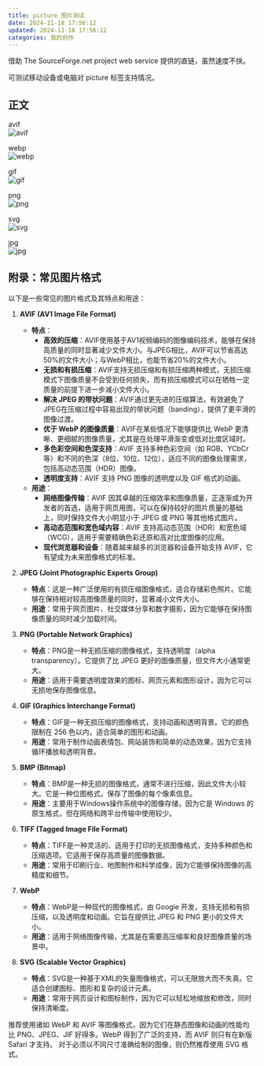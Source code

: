 ```yaml
---
title: picture 图片测试
date: 2024-11-18 17:56:12
updated: 2024-11-18 17:56:12
categories: 我的创作
---
```


借助 The SourceForge.net project web service 提供的直链，虽然速度不快。

可测试移动设备或电脑对 picture 标签支持情况。

## 正文

avif<br>
<picture>
   <img src="https://reachlightspeed.com/img/blog/post-using-avif-images-today-support.avif" alt="avif">
</picture>

webp<br>
<picture>
   <img src="https://reachlightspeed.com/img/blog/post-using-avif-images-today-firefox-avif.webp" alt="webp">
</picture>

<!-- more -->

gif<br>
<picture>
   <img src="https://atts.w3cschool.cn/attachments/image/cimg/2015-10-01_560ceab38d32d.gif" alt="gif">
</picture>

png<br>
<picture>
   <img src="https://img.picgo.net/2024/11/18/0426f3da-492b-4007-a03c-6c3077554f3fdaca8b4825f43eff.png" alt="png">
</picture>

svg<br>
<picture>
   <img src="https://www.w3cschool.cn/statics/demosource/circle1.svg" alt="svg">
</picture>

jpg<br>
<picture>
   <img src="https://img.picgo.net/2024/11/18/mate078848e0c6106f8f.jpg" alt="jpg">
</picture>

## 附录：常见图片格式

以下是一些常见的图片格式及其特点和用途：

1. **AVIF (AV1 Image File Format)**
   - **特点**：
     - **高效的压缩**：AVIF使用基于AV1视频编码的图像编码技术，能够在保持高质量的同时显著减少文件大小。与JPEG相比，AVIF可以节省高达50%的文件大小；与WebP相比，也能节省20%的文件大小。
     - **无损和有损压缩**：AVIF支持无损压缩和有损压缩两种模式，无损压缩模式下图像质量不会受到任何损失，而有损压缩模式可以在牺牲一定质量的前提下进一步减小文件大小。
     - **解决 JPEG 的带状问题**：AVIF通过更先进的压缩算法，有效避免了JPEG在压缩过程中容易出现的带状问题（banding），提供了更平滑的图像过渡。
     - **优于 WebP 的图像质量**：AVIF在某些情况下能够提供比 WebP 更清晰、更细腻的图像质量，尤其是在处理平滑渐变或低对比度区域时。
     - **多色彩空间和色深支持**：AVIF 支持多种色彩空间（如 RGB、YCbCr 等）和不同的色深（8位、10位、12位），适应不同的图像处理需求，包括高动态范围（HDR）图像。
     - **透明度支持**：AVIF 支持 PNG 图像的透明度以及 GIF 格式的动画。
   - **用途**：
     - **网络图像传输**：AVIF 因其卓越的压缩效率和图像质量，正逐渐成为开发者的首选，适用于网页用图，可以在保持较好的图片质量的基础上，同时保持文件大小明显小于 JPEG 或 PNG 等其他格式图片。
     - **高动态范围和宽色域内容**：AVIF 支持高动态范围（HDR）和宽色域（WCG），适用于需要精确色彩还原和高对比度图像的应用。
     - **现代浏览器和设备**：随着越来越多的浏览器和设备开始支持 AVIF，它有望成为未来图像格式的标准。

2. **JPEG (Joint Photographic Experts Group)**
   - **特点**：这是一种广泛使用的有损压缩图像格式，适合存储彩色照片。它能够在保持相对较高图像质量的同时，显著减小文件大小。
   - **用途**：常用于网页图片、社交媒体分享和数字摄影，因为它能够在保持图像质量的同时减少加载时间。

3. **PNG (Portable Network Graphics)**
   - **特点**：PNG是一种无损压缩的图像格式，支持透明度（alpha transparency）。它提供了比 JPEG 更好的图像质量，但文件大小通常更大。
   - **用途**：适用于需要透明度效果的图标、网页元素和图形设计，因为它可以无损地保存图像信息。

4. **GIF (Graphics Interchange Format)**
   - **特点**：GIF是一种无损压缩的图像格式，支持动画和透明背景。它的颜色限制在 256 色以内，适合简单的图形和动画。
   - **用途**：常用于制作动画表情包、网站装饰和简单的动态效果，因为它支持循环播放和透明背景。

5. **BMP (Bitmap)**
   - **特点**：BMP是一种无损的图像格式，通常不进行压缩，因此文件大小较大。它是一种位图格式，保存了图像的每个像素信息。
   - **用途**：主要用于Windows操作系统中的图像存储，因为它是 Windows 的原生格式，但在网络和跨平台传输中使用较少。

6. **TIFF (Tagged Image File Format)**
   - **特点**：TIFF是一种灵活的、适用于打印的无损图像格式，支持多种颜色和压缩选项。它适用于保存高质量的图像数据。
   - **用途**：常用于印刷行业、地图制作和科学成像，因为它能够保持图像的高精度和细节。

7. **WebP**
   - **特点**：WebP是一种现代的图像格式，由 Google 开发，支持无损和有损压缩，以及透明度和动画。它旨在提供比 JPEG 和 PNG 更小的文件大小。
   - **用途**：适用于网络图像传输，尤其是在需要高压缩率和良好图像质量的场景中。

8. **SVG (Scalable Vector Graphics)**
   - **特点**：SVG是一种基于XML的矢量图像格式，可以无限放大而不失真。它适合创建图标、图形和复杂的设计元素。
   - **用途**：常用于网页设计和图标制作，因为它可以轻松地缩放和修改，同时保持清晰度。

推荐使用诸如 WebP 和 AVIF 等图像格式，因为它们在静态图像和动画的性能均比 PNG、JPEG、JIF 好得多。WebP 得到了广泛的支持，而 AVIF 则只有在新版 Safari 才支持。
对于必须以不同尺寸准确绘制的图像，则仍然推荐使用 SVG 格式。

